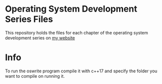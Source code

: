 # Operating System Development Series Files
This repository holds the files for each chapter of the operating system development series on [my website](https://adisonyheathcott.github.io/adison_heathcott/posts)

# Info
To run the oswrite program compile it with c++17 and specify the folder you want to compile on running it.